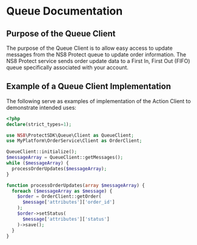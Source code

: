 # Queue Documentation

## Purpose of the Queue Client
The purpose of the Queue Client is to allow easy access to
update messages from the NS8 Protect queue to update order
information. The NS8 Protect service sends order update
data to a First In, First Out (FIFO) queue specifically
associated with your account.

## Example of a Queue Client Implementation
The following serve as examples of implementation of the
Action Client to demonstrate intended uses:
```php
<?php
declare(strict_types=1);

use NS8\ProtectSDK\Queue\Client as QueueClient;
use MyPlatform\OrderService\Client as OrderClient;

QueueClient::initialize();
$messageArray = QueueClient::getMessages();
while ($messageArray) {
  processOrderUpdates($messageArray);
}

function processOrderUpdates(array $messageArray) {
  foreach ($messageArray as $message) {
    $order = OrderClient::getOrder(
      $message['attributes']['order_id']
    );
    $order->setStatus(
      $message['attributes']['status']
    )->save();
  }
}
```
